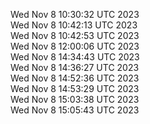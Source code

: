 Wed Nov  8 10:30:32 UTC 2023 <br/>
Wed Nov  8 10:42:13 UTC 2023 <br/>
Wed Nov  8 10:42:53 UTC 2023 <br/>
Wed Nov  8 12:00:06 UTC 2023 <br/>
Wed Nov  8 14:34:43 UTC 2023 <br/>
Wed Nov  8 14:36:27 UTC 2023 <br/>
Wed Nov  8 14:52:36 UTC 2023 <br/>
Wed Nov  8 14:53:29 UTC 2023 <br/>
Wed Nov  8 15:03:38 UTC 2023 <br/>
Wed Nov  8 15:05:43 UTC 2023 <br/>
